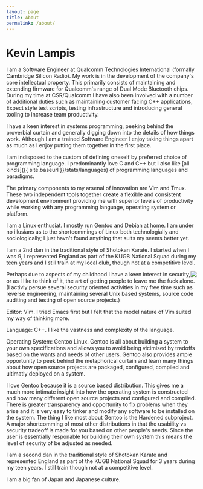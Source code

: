 ```yaml
---
layout: page
title: About
permalink: /about/
---
```


Kevin Lampis
===
I am a Software Engineer at Qualcomm Technologies International (formally Cambridge Silicon Radio). My work is in the development of the company's core intellectual property. This primarily consists of maintaining and extending firmware for Qualcomm's range of Dual Mode Bluetooth chips. During my time at CSR/Qualcomm I have also been involved with a number of additional duties such as maintaining customer facing C++ applications, Expect style test scripts, testing infrastructure and introducing general tooling to increase team productivity.  

I have a keen interest in systems programming, peeking behind the proverbial curtain and generally digging down into the details of how things work. Although I am a trained Software Engineer I enjoy taking things apart as much as I enjoy putting them together in the first place.

I am indisposed to the custom of defining oneself by preferred choice of programming language. I predominantly love C and C++ but I also like [all kinds]({{ site.baseurl }}/stats/languages) of programming languages and paradigms.

The primary components to my arsenal of innovation are Vim and Tmux. These two independent tools together create a flexible and consistent development environment providing me with superior levels of productivity while working with any programming language, operating system or platform.

I am a Linux enthusiat. I mostly run Gentoo and Debian at home. I am under no illusians as to the shortcommings of Linux both technologially and sociologically; I just havn't found anything that suits my seems better yet.

<div style="float: left;">
I am a 2nd dan in the traditional style of Shotokan Karate. I started when I was 9, I represented England as part of the KUGB National Squad during my teen years and I still train at my local club, though not at a competitive level.</p>
</div>
<img style="float: right;" src="{{ site.baseurl }}/images/karate_days.jpg">
<br>


---

Perhaps due to aspects of my childhood I have a keen interest in security, or as I like to think of it, the art of getting people to leave me the fuck alone. (I activly persue several security oriented activities in my free time such as reverse engineering, maintaining several Unix based systems, source code auditing and testing of open source projects.)

Editor: Vim.
I tried Emacs first but I felt that the model nature of Vim suited my way of thinking more.

Language: C++.
I like the vastness and complexity of the language. 

Operating System: Gentoo Linux.
Gentoo is all about building a system to your own specifications and allows you to avoid being vicimised by tradoffs based on the wants and needs of other users. Gentoo also provides ample opportunity to peek behind the metaphorical curtain and learn many things about how open source projects are packaged, configured, compiled and ultimatly deployed on a system.


I love Gentoo because it is a source based distribution. This gives me a much more intimate insight into how the operating system is constructed and how many different open source projects and configured and compiled. There is greater transparency and opportunity to fix problems when they arise and it is very easy to tinker and modify any software to be installed on the system. The thing I like most about Gentoo is the Hardened subproject. A major shortcomming of most other distributions in that the usability vs security tradeoff is made for you based on other people's needs. Since the user is essentially responable for building their own system this means the level of security of be adjusted as needed.

I am a second dan in the traditional style of Shotokan Karate and represented England as part of the KUGB National Squad for 3 years during my teen years. I still train though not at a competitive level.

I am a big fan of Japan and Japanese culture.

